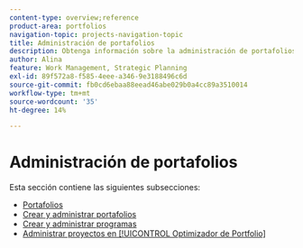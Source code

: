 ```yaml
---
content-type: overview;reference
product-area: portfolios
navigation-topic: projects-navigation-topic
title: Administración de portafolios
description: Obtenga información sobre la administración de portafolios en las secciones siguientes.
author: Alina
feature: Work Management, Strategic Planning
exl-id: 89f572a8-f585-4eee-a346-9e3188496c6d
source-git-commit: fb0cd6ebaa88eead46abe029b0a4cc89a3510014
workflow-type: tm+mt
source-wordcount: '35'
ht-degree: 14%

---
```


# Administración de portafolios

Esta sección contiene las siguientes subsecciones:

* [Portafolios](../../manage-work/portfolios/portfolios-overview/portfolio-overview-1.md)
* [Crear y administrar portafolios](../../manage-work/portfolios/create-and-manage-portfolios/create-and-manage-portfolios.md)
* [Crear y administrar programas](../../manage-work/portfolios/create-and-manage-programs/create-and-manage-programs.md)
* [Administrar proyectos en [!UICONTROL Optimizador de Portfolio]](../../manage-work/portfolios/portfolio-optimizer/manage-projects-in-portfolio-optimizer.md)

